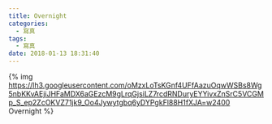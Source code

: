 ```yaml
---
title: Overnight
categories:
  - 寫真
tags:
  - 寫真
date: 2018-01-13 18:31:40
---
```

{% img https://lh3.googleusercontent.com/oMzxLoTsKGnf4UFfAazuOqwWSBs8Wg5nbKKvAEjiJHFaMDX6aGEzcM9gLrqGjsiLZ7rcdRNDuryEYYivxZnSrC5VCGMp_S_ep2ZcOKVZ71jk9_Oo4Jywytgbq6yDYPgkFl88H1fXJA=w2400 Overnight %}